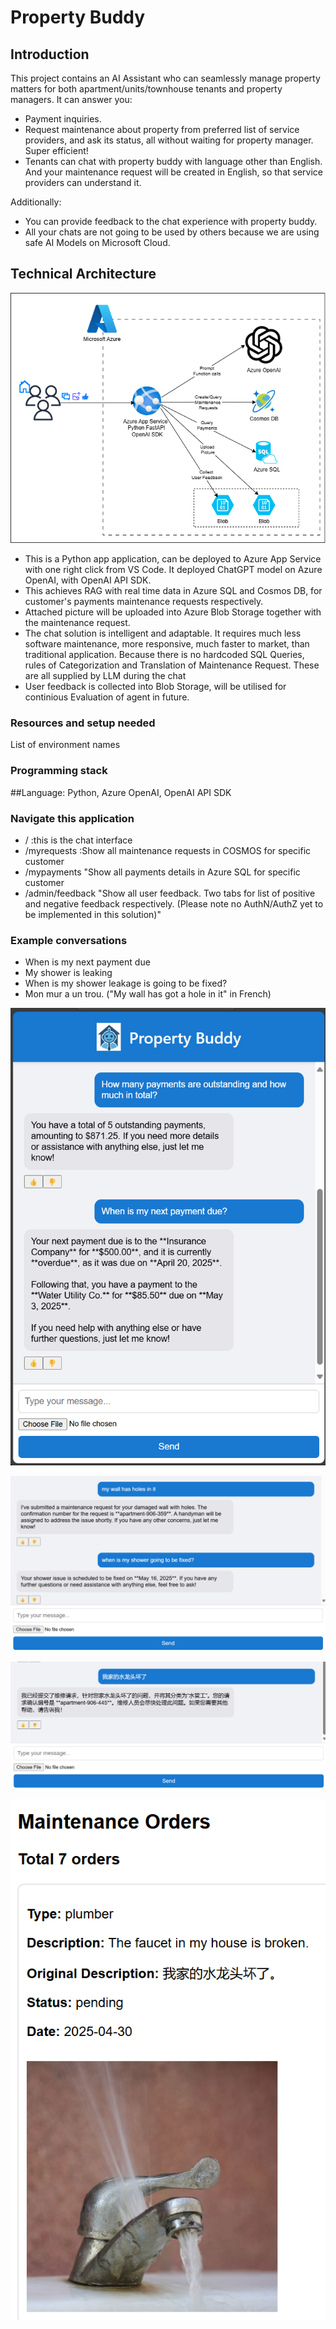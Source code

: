 # Property Buddy

## Introduction
This project contains an AI Assistant who can seamlessly manage property matters for both apartment/units/townhouse tenants and property managers. It can answer you: 
- Payment inquiries.
- Request maintenance about property from preferred list of service providers, and ask its status, all without waiting for property manager. Super efficient!
- Tenants can chat with property buddy with language other than English. And your maintenance request will be created in English, so that service providers can understand it.

Additionally:
- You can provide feedback to the chat experience with property buddy.
- All your chats are not going to be used by others because we are using safe AI Models on Microsoft Cloud.  

## Technical Architecture

![Property Buddy](assets/PropertyBuddy.png)

- This is a Python app application, can be deployed to Azure App Service with one right click from VS Code. It deployed ChatGPT model on Azure OpenAI, with OpenAI API SDK. 
- This achieves RAG with real time data in Azure SQL and Cosmos DB, for customer's payments maintenance requests respectively. 
- Attached picture will be uploaded into Azure Blob Storage together with the maintenance request.
- The chat solution is intelligent and adaptable. It requires much less software maintenance, more responsive, much faster to market, than traditional application. Because there is no hardcoded SQL Queries, rules of Categorization and Translation of Maintenance Request. These are all supplied by LLM during the chat 
- User feedback is collected into Blob Storage, will be utilised for continious Evaluation of agent in future.

### Resources and setup needed 
List of environment names 

### Programming stack
##Language: 
Python, Azure OpenAI, OpenAI API SDK

### Navigate this application 
- / :this is the chat interface
- /myrequests :Show all maintenance requests in COSMOS for specific customer
- /mypayments "Show all payments details in Azure SQL for specific customer
- /admin/feedback "Show all user feedback. Two tabs for list of positive and negative feedback respectively. (Please note no AuthN/AuthZ yet to be implemented in this solution)"

### Example conversations
- When is my next payment due
- My shower is leaking
- When is my shower leakage is going to be fixed?
- Mon mur a un trou. ("My wall has got a hole in it" in French)

![chat with your invoices](assets/chat_with_your_invoices.png)

![maintenance requests](assets/maintenance_requeststs.png)

![non_english](assets/Non_english_requests.png)

![non_english order sent to service provider with English](assets/non-english-service-request-translated-into-english-for-service-providers.png)



